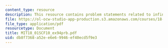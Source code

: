 ```yaml
---
content_type: resource
description: This resource contains problem statements related to infinite series.
file: https://ol-ocw-studio-app-production.s3.amazonaws.com/courses/18-01sc-single-variable-calculus-fall-2010/db8f7368a52ee6e69946ef40ecd5f9e3_MIT18_01SCF10_ex94prb.pdf
file_type: application/pdf
resourcetype: Document
title: MIT18_01SCF10_ex94prb.pdf
uid: db8f7368-a52e-e6e6-9946-ef40ecd5f9e3
---
```

